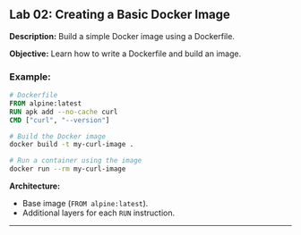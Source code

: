 ## Lab 02: Creating a Basic Docker Image

**Description:** Build a simple Docker image using a Dockerfile.

**Objective:** Learn how to write a Dockerfile and build an image.

### Example:
```dockerfile
# Dockerfile
FROM alpine:latest
RUN apk add --no-cache curl
CMD ["curl", "--version"]
```
```bash
# Build the Docker image
docker build -t my-curl-image .

# Run a container using the image
docker run --rm my-curl-image
```

**Architecture:**
- Base image (`FROM alpine:latest`).
- Additional layers for each `RUN` instruction.

---
